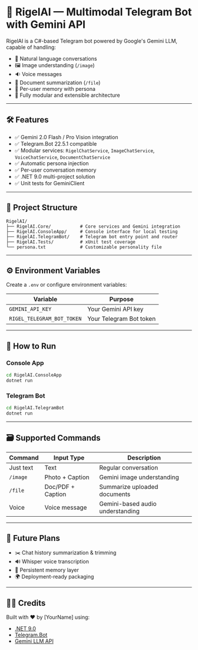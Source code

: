 # 🤖 RigelAI — Multimodal Telegram Bot with Gemini API

RigelAI is a C#-based Telegram bot powered by Google's Gemini LLM, capable of handling:
- 💬 Natural language conversations
- 🖼️ Image understanding (`/image`)
- 🔉 Voice messages
- 📄 Document summarization (`/file`)
- 🧠 Per-user memory with persona
- 🚀 Fully modular and extensible architecture

---

## 🛠️ Features

- ✅ Gemini 2.0 Flash / Pro Vision integration
- ✅ Telegram.Bot 22.5.1 compatible
- ✅ Modular services: `RigelChatService`, `ImageChatService`, `VoiceChatService`, `DocumentChatService`
- ✅ Automatic persona injection
- ✅ Per-user conversation memory
- ✅ .NET 9.0 multi-project solution
- ✅ Unit tests for GeminiClient

---

## 🧱 Project Structure

```
RigelAI/
├── RigelAI.Core/           # Core services and Gemini integration
├── RigelAI.ConsoleApp/     # Console interface for local testing
├── RigelAI.TelegramBot/    # Telegram bot entry point and router
├── RigelAI.Tests/          # xUnit test coverage
└── persona.txt             # Customizable personality file
```

---

## ⚙️ Environment Variables

Create a `.env` or configure environment variables:

| Variable                    | Purpose                      |
|----------------------------|------------------------------|
| `GEMINI_API_KEY`           | Your Gemini API key          |
| `RIGEL_TELEGRAM_BOT_TOKEN` | Your Telegram Bot token      |

---

## 🧪 How to Run

### Console App

```bash
cd RigelAI.ConsoleApp
dotnet run
```

### Telegram Bot

```bash
cd RigelAI.TelegramBot
dotnet run
```

---

## 🗃️ Supported Commands

| Command      | Input Type        | Description                         |
|--------------|-------------------|-------------------------------------|
| Just text    | Text              | Regular conversation                |
| `/image`     | Photo + Caption   | Gemini image understanding          |
| `/file`      | Doc/PDF + Caption | Summarize uploaded documents        |
| Voice        | Voice message     | Gemini-based audio understanding    |

---

## 📌 Future Plans

- ✂️ Chat history summarization & trimming  
- 🔊 Whisper voice transcription  
- 🧠 Persistent memory layer  
- 🌍 Deployment-ready packaging  

---

## 🧑‍💻 Credits

Built with ❤️ by [YourName] using:
- [.NET 9.0](https://dotnet.microsoft.com)
- [Telegram.Bot](https://github.com/TelegramBots/Telegram.Bot)
- [Gemini LLM API](https://ai.google.dev/)